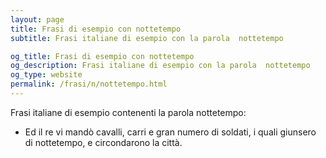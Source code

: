 ```yaml
---
layout: page
title: Frasi di esempio con nottetempo 
subtitle: Frasi italiane di esempio con la parola  nottetempo

og_title: Frasi di esempio con nottetempo 
og_description: Frasi italiane di esempio con la parola  nottetempo
og_type: website
permalink: /frasi/n/nottetempo.html
---
```


Frasi italiane di esempio contenenti la parola nottetempo:


- Ed il re vi mandò cavalli, carri e gran numero di soldati, i quali giunsero di nottetempo, e circondarono la città.
